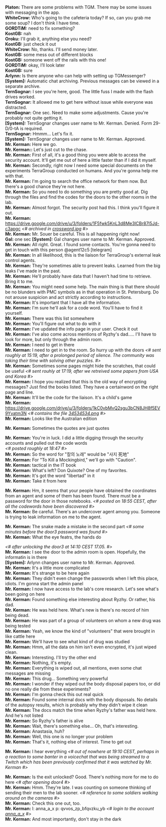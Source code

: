 **Platon:** There are some problems with TGM. There may be some issues with messaging in the app.<br>
**WhiteCrow:** Who's going to the cafeteria today? If so, can you grab me some soup? I don't think I have time.<br>
**GORDTiM:** need to fix something?<br>
**KostGB:** nah<br>
**Oroku:** I'll grab it, anything else you need?<br>
**KostGB:** just check it out<br>
**WhiteCrow:** No, thanks. I'll send money later.<br>
**KostGB:** some mess out of different blocks<br>
**KostGB:** someone went off the rails with this one!<br>
**GORDTiM:** okay, I’ll look later<br>
**KostGB:** sure<br>
**Arlynn:** Is there anyone who can help with setting up TGMessenger?<br>
**[System]:** Automatic chat archiving. Previous messages can be viewed in a separate archive.<br>
**TernSognar:** I see you're here, good. The little fuss I made with the flash drives worked.<br>
**TernSognar:** It allowed me to get here without issue while everyone was distracted.<br>
**TernSognar:** One sec. Need to make some adjustments. Cause you're probably not quite getting it.<br>
**[System]:** TernSognar changes user name to Mr. Kerman. Denied. Form 29-D/0-tA is required.<br>
**TernSognar:** Hmmm... Let's fix it.<br>
**[System]:** TernSognar changes user name to Mr. Kerman. Approved.<br>
**Mr. Kerman:** Here we go.<br>
**Mr. Kerman::** Let's just cut to the chase.<br>
**Mr. Kerman:** First of all, it's a good thing you were able to access the security account. It'll get me out of here a little faster than if I did it myself.<br>
**Mr. Kerman:** Secondly, right now I need some special documents on the experiments TerraGroup conducted on humans. And you're gonna help me with that.<br>
**Mr. Kerman:** I'm going to search the office network for them now. But there's a good chance they're not here.<br>
**Mr. Kerman:** So you need to do something you are pretty good at. Dig through the files and find the codes for the doors to the other rooms in the lab.<br>
**Mr. Kerman:** Almost forgot. The security post had this. I think you'll figure it out.<br>
**Mr. Kerman:** https://drive.google.com/drive/u/3/folders/1F5fwk5KnL3d8Me3lCBr87l5Jd-c3apgc *<# archived in [crossword.jpg](./crossword.jpg) #>* <br>
**Mr. Kerman:** Mr. Souer be careful. This is all happening right now!<br>
**Gal:** one sec
**[System]:** Gal changes user name to Mr. Kerman. Approved.<br>
**Mr. Kerman:** All right. Great. I found some contacts. You're gonna need to get in touch with this person @agent12c5 [telegram]<br>
**Mr. Kerman:** In all likelihood, this is the liaison for TerraGroup's external leak control agents.<br>
**Mr. Kerman:** They're sometimes able to prevent leaks. Learned from the big leaks I've made in the past.<br>
**Mr. Kerman:** He'll probably have data that I haven't had time to retrieve. Bring it to me.<br>
**Mr. Kerman:** You might need some help. The main thing is that there should be no blunders with PMC symbols as in that operation in St. Petersburg. Do not arouse suspicion and act strictly according to instructions.<br>
**Mr. Kerman:** It's important that I have all the information.<br>
**Mr. Kerman:** I'm sure he'll ask for a code word. You'll have to find it yourself.<br>
**Mr. Kerman:** There was this list somewhere<br>
**Mr. Kerman:** You'll figure out what to do with it<br>
**Mr. Kerman:** I've updated the info page in your user. Check it out<br>
**Mr. Kerman:** I've also come across mentions of Ryzhy's dad..... I'll have to look for more, but only through the admin room.<br>
**Mr. Kerman:** I need to get in there<br>
**Mr. Kerman:** I need to get in to the room. So hurry up with the doors *<# sent roughly at 15:19, after a prolonged period of silence. The community was taking their time with solving other puzzles. #>*<br>
**Mr. Kerman:** Sometimes some pages might hide the scratches, that could be useful *<# sent rouhly at 17:19, after we retreived some papers from USA and Korea #>*<br>
**Mr. Kerman:** I hope you realized that this is the old way of encrypting messages? Just find the books listed. They have a certainword on the right page and line.<br>
**Mr. Kerman:** It'll be the code for the liaison. It's a child's game<br>
**Mr. Kerman:** https://drive.google.com/drive/u/3/folders/1kC0vbMvQ2sgu3bCN8JH8f5EV9Yvatm3N *<# contains the file [34534534.png](./34534534.png) #>*<br>
**Mr. Kerman:** Looks like the Australian edition<br>

**Mr. Kerman:** Sometimes the quotes are just quotes<br>

**Mr. Kerman:** You're in luck. I did a little digging through the security accounts and pulled out the code words<br> *<# posted roughly at 18:47 #>*<br>
**Mr. Kerman:** So the word for "칼의 노래" would be "사지 死地"<br>
**Mr. Kerman:** For "To Kill a Mockingbird," we'll go with "Caution".<br>
**Mr. Kerman:** tactical in the IT book<br>
**Mr. Kerman:** What's left? Don Quixote? One of my favorites.<br>
**Mr. Kerman:** It's got the word "libertad" in it<br>
**Mr. Kerman:** Take it from here<br>

**Mr. Kerman:** Hm, it seems that your people have obtained the coordinates from an agent and some of them has been found. There must be a password for the door in those notebooks. *<# posted on 18:55 CEST, after all the codewords have been discovered #>*<br>
**Mr. Kerman:** Be careful. There's an undercover agent among you. Someone is trying to leak information on me to the agent.<br>

**Mr. Kerman:** The snake made a mistake in the second part *<# some minutes before the door3 password was found #>*<br>
**Mr. Kerman:** What the eye featrs, the hands do<br>

*<# after unlocking the door3 at 14:10 CEST 17.05. #>*<br>
**Mr. Kerman:** I see the door to the admin room is open. Hopefully, the informatin is in there<br>
**[System]:** Arlynn changes user name to Mr. Kerman. Approved.<br>
**Mr. Kerman:** It's a little more complicated<br>
**Mr. Kerman:** It's strange to be here again<br>
**Mr. Kerman:** They didn't even change the passwords when I left this place, idiots. I'm gonna start the admin panel<br>
**Mr. Kerman:** I now have access to the lab's core research. Let's see what's been going on here<br>
**Mr. Kerman:** Found something else interesting about Ryzhy. Or rather, his dad.<br>
**Mr. Kerman:** He was held here. What's new is there's no record of him being dead.<br>
**Mr. Kerman:** He was part of a group of volunteers on whom a new drug was being tested<br>
**Mr. Kerman:** Yeah, we know the kind of "volunteers" that were brought in like cattle here<br>
**Mr. Kerman:** We'll have to see what kind of drug was studied<br>
**Mr. Kerman:** Hmm, all the data on him isn't even encrypted, it's just wiped clean.<br>
**Mr. Kerman:** Interesting. I'll try the other end<br>
**Mr. Kerman:** Nothing, it's empty. <br>
**Mr. Kerman:** Everything is wiped out, all mentions, even some chat messages are missing<br>
**Mr. Kerman:** This drug... Something very powerful<br>
**Mr. Kerman:** I wonder if they wiped out the body disposal papers too, or did no one really die from these experiments? <br>
**Mr. Kerman:** I'm gonna check this out real quick<br>
**Mr. Kerman:** Found some internal docs with the body disposals. No details of the autopsy results, which is probably why they didn't wipe it clean<br>
**Mr. Kerman:** The docs match the time when Ryzhy's father was held here. And he's not listed<br>
**Mr. Kerman:** So Ryzhy's father is alive<br>
**Mr. Kerman:** Wait, there's something else... Oh, that's interesting.<br>
**Mr. Kerman:** Anastasia, huh?<br>
**Mr. Kerman:** Well, this one is no longer your problem<br>
**Mr. Kerman:** That's it, nothing else of interest. Time to get out<br>

**Mr. Kerman:** I hear everything *<# out of nowhere at 19:10 CEST, perhaps in a reaction to some banter in a voicechat that was being streamed to a Twitch which has been previously confirmed that it was watched by Mr. Kerman #>*<br>

**Mr. Kerman:** Is the exit unlocked? Good. There's nothing more for me to do here *<# after opening door4 #>*<br>
**Mr. Kerman:** Hmm. They're late. I was counting on someone thinking of sending their men to the lab sooner. *<# reference to some soldiers walking around on the cameras #>*<br>
**Mr. Kerman:** Check this one out, too.<br>
**Mr. Kerman:** l: anna_a_x p: qvvos_zp_bfqvzku_yb *<# login to the account [anna_a_x](/Users/anna_a_x.md) #>*<br>
**Mr. Kerman:** And most importantly, don't stay in the dark<br>